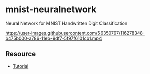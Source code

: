# mnist-neuralnetwork
Neural Network for MNIST Handwritten Digit Classification

https://user-images.githubusercontent.com/56350797/116278348-b475b000-a786-11eb-9df7-5f97f6101cb1.mp4

## Resource
* [Tutorial](http://neuralnetworksanddeeplearning.com/chap1.html)

